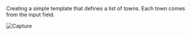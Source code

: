 Creating a simple template that defines a list of towns. Each town comes from the input field.

![Capture](https://user-images.githubusercontent.com/28908397/55729897-ae85c880-5a1f-11e9-9786-ce03ed89b072.JPG)
